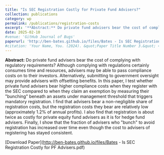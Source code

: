 ```yaml
---
title: "Is SEC Registration Costly for Private Fund Advisers?"
collection: publications
category: wp
permalink: /publications/registration-costs
excerpt: '**Abstract:** Do private fund advisers bear the cost of complying with regulatory requirements? ...'
date: 2025-02-10
#venue: 'GitHub Journal of Bugs'
paperurl: 'http://ben-bates.github.io/files/Bates - Is SEC Registration Costly for PF Advisers.pdf'
#citation: 'Your Name, You. (2024). &quot;Paper Title Number 3.&quot; <i>GitHub Journal of Bugs</i>. 1(3).'
---
```


**Abstract:** Do private fund advisers bear the cost of complying with regulatory requirements? Although complying with regulations certainly consumes time and resources, advisers may be able to pass compliance costs on to their investors. Alternatively, submitting to government oversight may provide advisers with offsetting benefits. In this paper, I test whether private fund advisers bear higher compliance costs when they register with the SEC compared to when they claim an exemption by measuring their "bunching" beneath an assets under management threshold that triggers mandatory registration. I find that advisers bear a non-negligible share of registration costs, but the registration costs they bear are relatively low (approximately 1.2% of annual profits). I also find that registration is about twice as costly for private equity fund advisers as it is for hedge fund advisers. Finally, I show that the fraction of advisers who "bunch" to avoid registration has increased over time even though the cost to advisers of registering has stayed consistent.

[Download Paper](http://ben-bates.github.io/files/Bates - Is SEC Registration Costly for PF Advisers.pdf)
